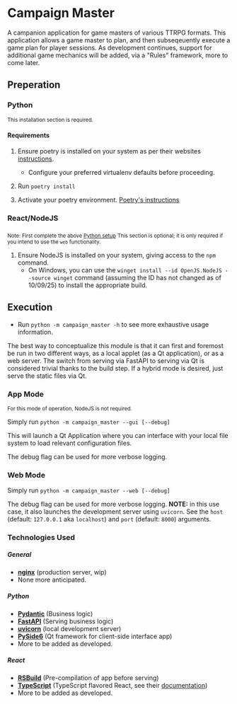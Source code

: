 # Campaign Master

A campanion application for game masters of various TTRPG formats. This application allows a game master to plan, and then subseqeuently execute a game plan for player sessions. As development continues, support for additional game mechanics will be added, via a "Rules" framework, more to come later.

## Preperation

### Python
<sub>This installation section is required.</sub>

#### Requirements

1. Ensure poetry is installed on your system as per their websites [instructions](https://python-poetry.org/docs/#installing-with-the-official-installer).
    - Configure your preferred virtualenv defaults before proceeding.

2. Run `poetry install`

3. Activate your poetry environment. [Poetry's instructions](https://python-poetry.org/docs/managing-environments#powershell)


### React/NodeJS
<sub>Note: First complete the above [Python setup](#python)</sub>
<sub>This section is optional; it is only required if you intend to use the `web` functionality.</sub>

1. Ensure NodeJS is installed on your system, giving access to the `npm` command.
    - On Windows, you can use the `winget install --id OpenJS.NodeJS --source winget` command (assuming the ID has not changed as of 10/09/25) to install the appropriate build.



## Execution

- Run `python -m campaign_master -h` to see more exhaustive usage information.

The best way to conceptualize this module is that it can first and foremost be run in two different ways, as a local applet (as a Qt application), or as a web server. The switch from serving via FastAPI to serving via Qt is considered trivial thanks to the build step. If a hybrid mode is desired, just serve the static files via Qt.

### App Mode
<sub>For this mode of operation, NodeJS is not required.</sub>

Simply run `python -m campaign_master --gui [--debug]`

This will launch a Qt Application where you can interface with your local file system to load relevant configuration files.

The debug flag can be used for more verbose logging.

### Web Mode

Simply run `python -m campaign_master --web [--debug]`

The debug flag can be used for more verbose logging.
**NOTE:** in this use case, it also launches the development server using `uvicorn`. See the `host` (default: `127.0.0.1` aka `localhost`) and `port` (default: `8000`) arguments.


### Technologies Used
##### General
  - **[nginx](https://nginx.org/)** (production server, wip)
  - None more anticipated.
##### Python
  - **[Pydantic](https://docs.pydantic.dev/latest/)** (Business logic)
  - **[FastAPI](https://fastapi.tiangolo.com/)** (Serving business logic)
  - **[uvicorn](https://uvicorn.dev/)** (local development server)
  - **[PySide6](https://doc.qt.io/qtforpython-6/)** (Qt framework for client-side interface app)
  - More to be added as developed.
##### React
  - **[RSBuild](https://rsbuild.rs/)** (Pre-compilation of app before serving)
  - **[TypeScript](https://www.typescriptlang.org/docs/handbook/react.html)** (TypeScript flavored React, see their [documentation](https://react.dev/learn/typescript))
  - More to be added as developed.

